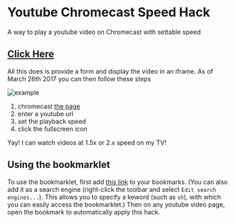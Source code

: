 # Youtube Chromecast Speed Hack
A way to play a youtube video on Chromecast with settable speed

## [Click Here](https://greggman.github.io/youtube_chromecast_speed_hack/)

All this does is provide a form and display the video in an iframe. As of March 26th 2017 you can then follow these steps

![example](example.gif)

1. chromecast [the page](https://greggman.github.io/youtube_chromecast_speed_hack/)
2. enter a youtube url 
3. set the playback speed
4. click the fullscreen icon

Yay! I can watch videos at 1.5x or 2.x speed on my TV!

## Using the bookmarklet

To use the bookmarklet, first add
<a href='javascript:(function () { (window.location.href = \"https://greggman.github.io/youtube_chromecast_speed_hack/?\" + window.location.href) }());'>this link</a>
to your bookmarks.
(You can also add it as a search engine (right-click the toolbar and select `Edit search engines...`).
This allows you to specify a keword (such as `sh`), with which you can easily access the bookmarklet.)
Then on any youtube video page, open the bookmark to automatically apply this hack.
